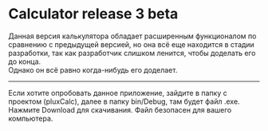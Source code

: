 # Calculator release 3 betа
Данная версия калькулятора обладает расширенным функционалом по сравнению с предыдущей версией,
но она всё еще находится в стадии разработки, так как разработчик слишком ленится, чтобы доделать его до конца.
<br>Однако он всё равно когда-нибудь его доделает.</br>

***

Если хотите опробовать данное приложение, зайдите в папку с проектом (pluxCalc), далее в папку bin/Debug, там будет файл .exe. Нажмите Download для скачивания. Файл безопасен для вашего компьютера.
